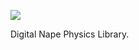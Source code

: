 ![](https://github.com/deltaluca/www.napephys.com/blob/gh-pages/assets/nape.png?raw=true)

Digital Nape Physics Library.
